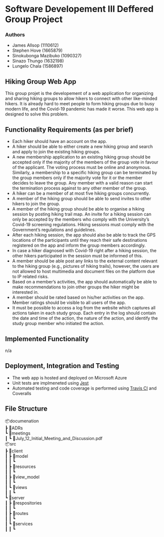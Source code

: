 # Software Developement III Deffered Group Project

### Authors
- James Allsop (1110612)
- Stephen Hove (1665879)
- Sinokubonga Mazibuko (1090327)
- Sinazo Thungo (1632198)
- Lungelo Chala (1586897)  

## Hiking Group Web App

This group projet is the developement of a web application for organizing and sharing hiking groups to allow hikers to connect with other like-minded hikers. It is already hard to meet people to form hiking groups due to busy modern life, and the Covid-19 pandemic has made it worse. This web app is designed to solve this problem.

## Functionality Requirements (as per brief)

- Each hiker should have an account on the app.
- A hiker should be able to either create a new hiking group and search and apply to join the existing hiking groups.
- A new membership application to an existing hiking group should be accepted only if the majority of the members of the group vote in favour of the applicant. The voting process must be online and anonymous. Similarly, a membership to a specific hiking group can be terminated by the group members only if the majority vote for it or the member decides to leave the group. Any member with a valid reason can start the termination process against to any other member of the group.
- A hiker can be a member of at most five hiking groups concurrently. 
- A member of the hiking group should be able to send invites to other hikers to join the group.
- A member of the hiking group should be able to organise a hiking session by posting hiking trail map. An invite for a hiking session can only be accepted by the members who comply with the University’s Covid-19 screening regulations. Hiking sessions must comply with the Government’s regulations and guidelines.
- After each hiking session, the app should also be able to track the GPS locations of the participants until they reach their safe destinations registered on the app and inform the group members accordingly.
- In case a hiker diagnosed with Covid-19 right after a hiking session, the other hikers participated in the session must be informed of this.
- A member should be able post any links to the external content relevant to the hiking group (e.g., pictures of hiking trails), however, the users are not allowed to host multimedia and document files on the platform due to IP related risks.
- Based on a member’s activities, the app should automatically be able to make recommendations to join other groups the hiker might be interested in.
- A member should be rated based on his/her activities on the app. Member ratings should be visible to all users of the app.
- It must be possible to access a log from the website which captures all actions taken in each study group. Each entry in the log should contain the date and time of the action, the nature of the action, and identify the study group member who initiated the action.

## Implemented Functionality
n/a  

## Deployment, Integration and Testing
- The web app is hosted and deployed on Microsoft Azure
- Unit tests are implmeneted using [Jest](https://jestjs.io/)
- Automated testing and code coverage is performed using [Travis CI](https://travis-ci.org/) and Coveralls

## File Structure
📦documenation  
 ┣ 📂ADRs  
 ┗ 📂meetings  
 ┃ ┗ 📜July_12_Initial_Meeting_and_Discussion.pdf  
📦src  
 ┣ 📂client  
 ┃ ┣ 📂model  
 ┃ ┃ ┗   
 ┃ ┣ 📂resources  
 ┃ ┃ ┗   
 ┃ ┣ 📂view_model  
 ┃ ┃ ┗   
 ┃ ┗ 📂views  
 ┃ ┃ ┗   
 ┗ 📂server  
 ┃ ┣ 📂respositories  
 ┃ ┃ ┗   
 ┃ ┣ 📂routes  
 ┃ ┃ ┗   
 ┃ ┗ 📂services  
 ┃ ┃ ┗   